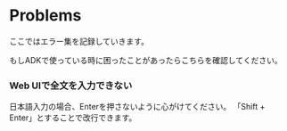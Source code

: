 # Problems

ここではエラー集を記録していきます。

もしADKで使っている時に困ったことがあったらこちらを確認してください。

### Web UIで全文を入力できない
日本語入力の場合、Enterを押さないように心がけてください。
「Shift + Enter」とすることで改行できます。

